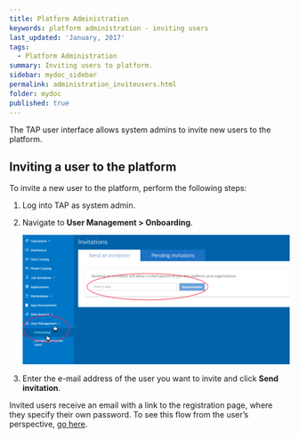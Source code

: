 ```yaml
---
title: Platform Administration
keywords: platform administration - inviting users
last_updated: 'January, 2017'
tags:
  - Platform Administration
summary: Inviting users to platform. 
sidebar: mydoc_sidebar
permalink: administration_inviteusers.html
folder: mydoc
published: true
---
```


The TAP user interface allows system admins to invite new users to the platform.

## Inviting a user to the platform

To invite a new user to the platform, perform the following steps:

1. Log into TAP as system admin.

9. Navigate to **User Management > Onboarding**.  
  
     ![](/images/PlatformAdmin_Onboard_Invite_v8.png)  
  
9. Enter the e-mail address of the user you want to invite and click **Send invitation**.

Invited users receive an email with a link to the registration page, where they specify their own password. To see this flow from the user’s perspective, [go here](/Account-Access/acctaccess_accessing.md).

